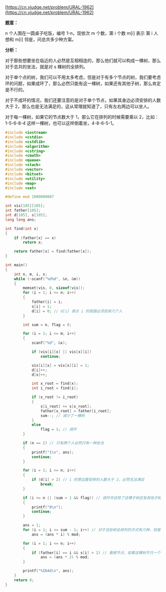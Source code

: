 [https://cn.vjudge.net/problem/URAL-1962](https://cn.vjudge.net/problem/URAL-1962)

**题意：**

n 个人围在一圆桌子吃饭，编号 1-n，现依次 m 个数，第 i 个数 m[i] 表示 第 i 人想和 m[i] 邻座，问总共多少种方案。

**分析：**

对于那些想要坐在临近的人必然是互相相连的，那么他们就可以构成一棵树，那么对于总共的坐法，就是对 s 棵树的全排列。

对于单个点的树，我们可以不用太多考虑，但是对于有多个节点的树，我们要考虑环的问题，如果成环了，那么必然只能有这一棵树，如果还有其他子树，那么肯定是不行的。

对于不成环的情况，我们还要注意的是对于单个节点，如果其身边必须安排的人数大于 2，那么也是无法满足的，这从常理就知道了，只有左右两边可以坐人。

对于每一棵树，如果它的节点数大于 1，那么它在排列的时候需要乘以 2，比如：1-5-6-8-4 这样一棵树，也可以这样倒着坐，4-8-6-5-1。

```c++
#include <iostream>
#include <cstdio>
#include <cstdlib>
#include <algorithm>
#include <cstring>
#include <cmath>
#include <queue>
#include <stack>
#include <vector>
#include <bitset>
#include <utility>
#include <map>
#include <set>

#define mod 1000000007

int vis[105][105];
int father[105];
int d[105], s[105];
long long ans;

int find(int x)
{
	if (father[x] == x)
		return x;

	return father[x] = find(father[x]);
}

int main()
{
	int n, m, i, x;
	while (~scanf("%d%d", &n, &m))
	{
		memset(vis, 0, sizeof(vis));
		for (i = 1; i <= n; i++)
		{
			father[i] = i;
			s[i] = 1;
			d[i] = 0; // d[i] 表示 i 的周围必须安排几个人
		}

		int sum = n, flag = 0;

		for (i = 1; i <= m; i++)
		{
			scanf("%d", &x);

			if (vis[i][x] || vis[x][i])
				continue;

			vis[i][x] = vis[x][i] = 1;
			d[i]++;
			d[x]++;

			int x_root = find(x);
			int i_root = find(i);

			if (x_root != i_root)
			{
				s[i_root] += s[x_root];
				father[x_root] = father[i_root];
				sum--; // 减少了一棵树
			}
			else
				flag = 1; // 成环
		}

		if (n == 2) // 只有两个人必然只有一种坐法
		{
			printf("1\n", ans);
			continue;
		}

		for (i = 1; i <= n; i++)
		{
			if (d[i] > 2) // i 的旁边要安排的人数大于 2，必然无法满足
				break;
		}

		if (i <= n || (sum > 1 && flag)) // 成环并且除了这棵子树还有其他子树，必然无法满足
		{
			printf("0\n");
			continue;
		}

		ans = 1;
		for (i = 1; i <= sum - 1; i++) // 对于这些树全排列的方式有几种，但是 1 的位置是固定的
			ans = (ans * i) % mod;

		for (i = 1; i <= n; i++)
		{
			if (father[i] == i && s[i] > 1) // 看根节点，如果这棵树不只一个节点，那么就有两种情况
				ans = (ans * 2) % mod;
		}

		printf("%I64d\n", ans);
	}
	return 0;
}
```
